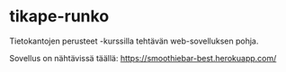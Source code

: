# tikape-runko

Tietokantojen perusteet -kurssilla tehtävän web-sovelluksen pohja.


Sovellus on nähtävissä täällä: https://smoothiebar-best.herokuapp.com/
